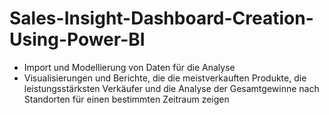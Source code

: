 # Sales-Insight-Dashboard-Creation-Using-Power-BI
- Import und Modellierung von Daten für die Analyse
- Visualisierungen und Berichte, die die meistverkauften Produkte, die leistungsstärksten Verkäufer und 
  die Analyse der Gesamtgewinne nach Standorten für einen bestimmten Zeitraum zeigen
